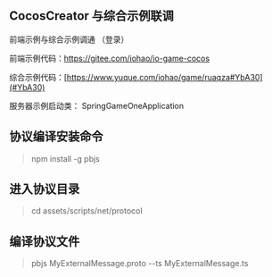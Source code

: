 ## CocosCreator 与综合示例联调

前端示例与综合示例调通 （登录）

前端示例代码：https://gitee.com/iohao/io-game-cocos

综合示例代码：[https://www.yuque.com/iohao/game/ruaqza#YbA30](#YbA30)

服务器示例启动类： SpringGameOneApplication





## 协议编译安装命令

> npm install -g pbjs



## 进入协议目录

> cd assets/scripts/net/protocol



## 编译协议文件

> pbjs MyExternalMessage.proto --ts MyExternalMessage.ts


